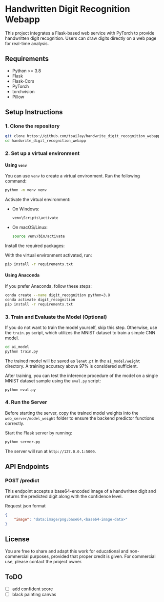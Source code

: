 # Handwritten Digit Recognition Webapp

This project integrates a Flask-based web service with PyTorch to provide handwritten digit recognition. Users can draw digits directly on a web page for real-time analysis.

## Requirements

- Python >= 3.8
- Flask
- Flask-Cors
- PyTorch
- torchvision
- Pillow

## Setup Instructions

### 1. Clone the repository

```bash
git clone https://github.com/tsaiJay/handwrite_digit_recognition_webapp.git
cd handwrite_digit_recognition_webapp
```

### 2. Set up a virtual environment

#### Using `venv`

You can use `venv` to create a virtual environment. Run the following command:

```bash
python -m venv venv
```

Activate the virtual environment:

- On Windows:

  ```bash
  venv\Scripts\activate
  ```

- On macOS/Linux:

  ```bash
  source venv/bin/activate
  ```

Install the required packages:

With the virtual environment activated, run:

```bash
pip install -r requirements.txt
```

#### Using Anaconda

If you prefer Anaconda, follow these steps:

```bash
conda create --name digit_recognition python=3.8
conda activate digit_recognition
pip install -r requirements.txt
```

### 3. Train and Evaluate the Model (Optional)

If you do not want to train the model yourself, skip this step. Otherwise, use the `train.py` script, which utilizes the MNIST dataset to train a simple CNN model.

```bash
cd ai_model
python train.py
```

The trained model will be saved as `lenet.pt` in the `ai_model/weight` directory. A training accuracy above 97% is considered sufficient.

After training, you can test the inference procedure of the model on a single MNIST dataset sample using the `eval.py` script:

```bash
python eval.py
```

### 4. Run the Server

Before starting the server, copy the trained model weights into the `web_server/model_weight` folder to ensure the backend predictor functions correctly.

Start the Flask server by running:

```bash
python server.py
```

The server will run at `http://127.0.0.1:5000`.

## API Endpoints

### **POST /predict**

This endpoint accepts a base64-encoded image of a handwritten digit and returns the predicted digit along with the confidence level.

<!-- ## Usage

You can use tools like Postman or `cURL` to test the `/predict` endpoint by sending a `POST` request with the base64-encoded image data.
 -->

Request json format
```json
{
    "image": "data:image/png;base64,<base64-image-data>"
}
```
<!-- 
Response json format
```json
{
    "confidence": 0.98  <<< may be add
    'success': True,
    'prediction': prediction
}
``` -->


## License

<!-- This project is licensed under the Creative Commons Attribution-NonCommercial 4.0 International (CC BY-NC 4.0) License.
 -->
You are free to share and adapt this work for educational and non-commercial purposes, provided that proper credit is given. For commercial use, please contact the project owner.


## ToDO
- [ ] add confident score
- [ ] black painting canvas